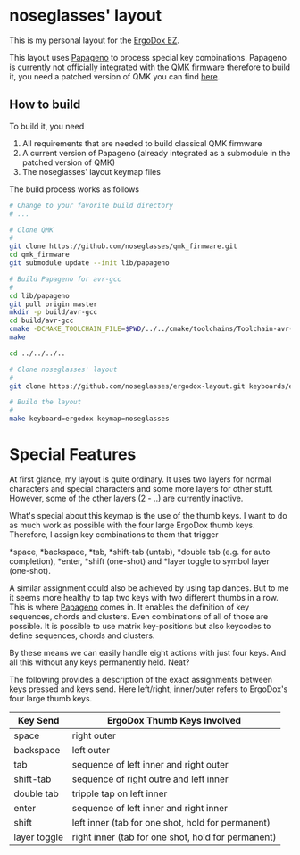 # noseglasses' layout

This is my personal layout for the [ErgoDox EZ](https://ergodox-ez.com/).

This layout uses [Papageno](https://github.com/noseglasses/papageno) to process special key combinations. Papageno is currently not officially integrated with the [QMK firmware](https://github.com/qmk/qmk_firmware/) therefore to build it, you need a patched version of QMK you can find [here](https://github.com/noseglasses/qmk_firmware).

## How to build

To build it, you need
1) All requirements that are needed to build classical QMK firmware
2) A current version of Papageno (already integrated as a submodule in the patched version of QMK)
3) The noseglasses' layout keymap files

The build process works as follows

```sh
# Change to your favorite build directory
# ...

# Clone QMK
#
git clone https://github.com/noseglasses/qmk_firmware.git
cd qmk_firmware
git submodule update --init lib/papageno

# Build Papageno for avr-gcc
#
cd lib/papageno
git pull origin master
mkdir -p build/avr-gcc
cd build/avr-gcc
cmake -DCMAKE_TOOLCHAIN_FILE=$PWD/../../cmake/toolchains/Toolchain-avr-gcc.cmake -DPAPAGENO_PLATFORM=avr-gcc ../..
make

cd ../../../..

# Clone noseglasses' layout
#
git clone https://github.com/noseglasses/ergodox-layout.git keyboards/ergodox/keymaps/noseglasses

# Build the layout
#
make keyboard=ergodox keymap=noseglasses
```

# Special Features   

At first glance, my layout is quite ordinary. It uses two layers for normal
characters and special characters and some more layers for other stuff. However,
some of the other layers (2 - ..) are currently inactive.

What's special about this keymap is the use of the thumb keys. I want to do as much
work as possible with the four large ErgoDox thumb keys. Therefore,
I assign key combinations to them that
trigger 

*space,
*backspace,
*tab,
*shift-tab (untab),
*double tab (e.g. for auto completion),
*enter,
*shift (one-shot) and
*layer toggle to symbol layer (one-shot).

A similar assignment could also be achieved by using tap dances. 
But to me it seems more healthy to tap two keys with two 
different thumbs in a row. This is where [Papageno](https://github.com/noseglasses/papageno) comes in.
It enables the definition of key sequences, chords and clusters. Even combinations
of all of those are possible.
It is possible to use matrix key-positions but also keycodes to define
sequences, chords and clusters.

By these means we can easily handle eight actions with just four keys.
And all this without any keys permanently held. Neat?

The following provides a description of the exact assignments between keys pressed and keys send.
Here left/right, inner/outer refers to ErgoDox's four large thumb keys.

| Key Send    | ErgoDox Thumb Keys Involved                                 |
|-------------|-------------------------------------------------------------|
| space       | right outer                                                 |
| backspace   | left outer                                                  |
| tab         | sequence of left inner and right outer                      |
| shift-tab   | sequence of right outre and left inner                      |
| double tab  | tripple tap on left inner                                   |
| enter       | sequence of left inner and right inner                      |
| shift       | left inner (tab for one shot, hold for permanent)           |
| layer toggle| right inner (tab for one shot, hold for permanent)          |